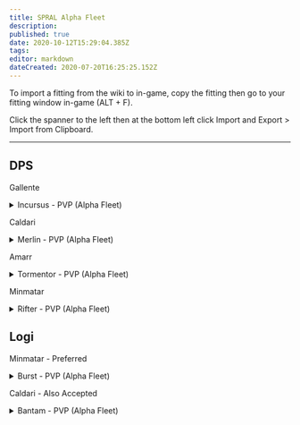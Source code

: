 ```yaml
---
title: SPRAL Alpha Fleet
description: 
published: true
date: 2020-10-12T15:29:04.385Z
tags: 
editor: markdown
dateCreated: 2020-07-20T16:25:25.152Z
---
```


To import a fitting from the wiki to in-game, copy the fitting then go to your fitting window in-game (ALT + F).

Click the spanner to the left then at the bottom left click Import and Export > Import from Clipboard.

---
## DPS

Gallente
<details>
  <summary>Incursus - PVP (Alpha Fleet)</summary>
[Incursus, Incursus - PVP (Alpha Fleet)]

Damage Control I
Magnetic Field Stabilizer I
Type-D Restrained Nanofiber Structure
Micro Auxiliary Power Core I

5MN Y-T8 Compact Microwarpdrive
Medium Shield Extender I
Initiated Compact Warp Scrambler

Modal Light Electron Particle Accelerator I
Modal Light Electron Particle Accelerator I
Modal Light Electron Particle Accelerator I

Small EM Shield Reinforcer I
Small Core Defense Field Extender I
Small Auxiliary Thrusters I


Warrior I x1


Antimatter Charge S x2000
Caldari Navy Antimatter Charge S x1000
</details>

Caldari
<details>
  <summary>Merlin - PVP (Alpha Fleet)</summary>
[Merlin, Merlin - PVP (Alpha Fleet)]

Damage Control I
Magnetic Field Stabilizer I
Micro Auxiliary Power Core I

5MN Quad LiF Restrained Microwarpdrive
Medium Shield Extender I
X5 Enduring Stasis Webifier
X5 Enduring Stasis Webifier

Modal Light Electron Particle Accelerator I
Modal Light Electron Particle Accelerator I
Modal Light Electron Particle Accelerator I

Small EM Shield Reinforcer I
Small Core Defense Field Extender I
Small Auxiliary Thrusters I


Antimatter Charge S x2000
Caldari Navy Antimatter Charge S x1000
</details>

Amarr
<details>
  <summary>Tormentor - PVP (Alpha Fleet)</summary>
[Tormentor, Tormentor - PVP (Alpha Fleet)]

Damage Control I
Extruded Compact Heat Sink
Type-D Restrained Nanofiber Structure
Type-D Restrained Nanofiber Structure

5MN Quad LiF Restrained Microwarpdrive
Medium Shield Extender I
J5b Enduring Warp Scrambler

Gatling Modulated Energy Beam I
Gatling Modulated Energy Beam I
Gatling Modulated Energy Beam I

Small EM Shield Reinforcer I
Small Core Defense Field Extender I
Small Auxiliary Thrusters I


Warrior I x4


Imperial Navy Multifrequency S x3
</details>

Minmatar
<details>
  <summary>Rifter - PVP (Alpha Fleet)</summary>
[Rifter, Rifter - PVP (Alpha Fleet)]

Damage Control I
Counterbalanced Compact Gyrostabilizer
Micro Auxiliary Power Core I
Type-D Restrained Nanofiber Structure

5MN Y-T8 Compact Microwarpdrive
Medium Shield Extender I
Initiated Compact Warp Scrambler

150mm Light 'Scout' Autocannon I
150mm Light 'Scout' Autocannon I
150mm Light 'Scout' Autocannon I

Small EM Shield Reinforcer I
Small Core Defense Field Extender I
Small Auxiliary Thrusters I


Phased Plasma S x2000
Republic Fleet Phased Plasma S x1000
</details>


## Logi

Minmatar - Preferred
<details>
  <summary>Burst - PVP (Alpha Fleet)</summary>
[Burst, Burst - PVP (Alpha Fleet)]

Damage Control I
Micro Auxiliary Power Core I
Type-D Restrained Nanofiber Structure

5MN Quad LiF Restrained Microwarpdrive
Medium Shield Extender I
Small F-RX Compact Capacitor Booster

Small S95a Scoped Remote Shield Booster
Small S95a Scoped Remote Shield Booster
Small S95a Scoped Remote Shield Booster

Small EM Shield Reinforcer I
Small Thermal Shield Reinforcer I
Small Core Defense Field Extender I


Warrior I x1


Navy Cap Booster 400 x15
</details>

Caldari - Also Accepted
<details>
  <summary>Bantam - PVP (Alpha Fleet)</summary>
[Bantam, Bantam - PVP (Alpha Fleet)]

Damage Control I
Micro Auxiliary Power Core I

5MN Quad LiF Restrained Microwarpdrive
Medium Shield Extender I
Small F-RX Compact Capacitor Booster
Enduring Multispectrum Shield Hardener

Small S95a Scoped Remote Shield Booster
Small S95a Scoped Remote Shield Booster
Small S95a Scoped Remote Shield Booster

Small EM Shield Reinforcer I
Small Thermal Shield Reinforcer I
Small Core Defense Field Extender I


Warrior I x1


Navy Cap Booster 400 x15
</details>
